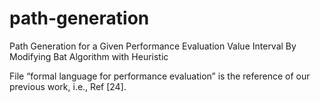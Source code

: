# path-generation
Path Generation for a Given Performance Evaluation Value Interval By Modifying Bat Algorithm with Heuristic

File “formal language for performance evaluation” is the reference of our previous work, i.e., Ref [24]. 
